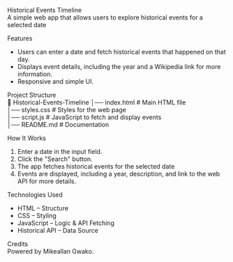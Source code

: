 Historical Events Timeline  
A simple web app that allows users to explore historical events for a selected date  

Features  
- Users can enter a date and fetch historical events that happened on that day.   
- Displays event details, including the year and a Wikipedia link for more information.  
- Responsive and simple UI.  

Project Structure  
📁 Historical-Events-Timeline
│── index.html        # Main HTML file  
│── styles.css        # Styles for the web page  
│── script.js         # JavaScript to fetch and display events  
│── README.md         # Documentation  


How It Works  
1. Enter a date in the input field.  
2. Click the "Search" button.  
3. The app fetches historical events for the selected date  
4. Events are displayed, including a year, description, and link to the web API for more details.  



Technologies Used  
- HTML – Structure  
- CSS – Styling  
- JavaScript – Logic & API Fetching  
- Historical API – Data Source  

  

Credits  
Powered by Mikeallan Gwako.  
